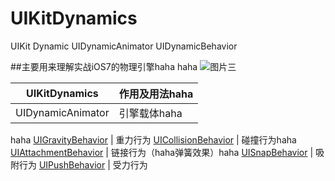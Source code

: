 # UIKitDynamics
UIKit Dynamic UIDynamicAnimator UIDynamicBehavior

##主要用来理解实战iOS7的物理引擎haha
haha
![图片三](https://github.com/ZhipingYang/UIKitDynamics/raw/master/demo.png)  

UIKitDynamics | 作用及用法haha
----- | -----
UIDynamicAnimator | 引擎载体haha
haha
[UIGravityBehavior](https://github.com/ZhipingYang/UIKitDynamics/blob/master/DynamicsDemo/GravityViewController.m) | 重力行为
[UICollisionBehavior](https://github.com/ZhipingYang/UIKitDynamics/blob/master/DynamicsDemo/CollosionViewController.m) | 碰撞行为haha
[UIAttachmentBehavior](https://github.com/ZhipingYang/UIKitDynamics/blob/master/DynamicsDemo/AttachmentViewController.m) | 链接行为（haha弹簧效果）haha
[UISnapBehavior](https://github.com/ZhipingYang/UIKitDynamics/blob/master/DynamicsDemo/SnapViewController.m) | 吸附行为
[UIPushBehavior](https://github.com/ZhipingYang/UIKitDynamics/blob/master/DynamicsDemo/PushViewController.m) | 受力行为
